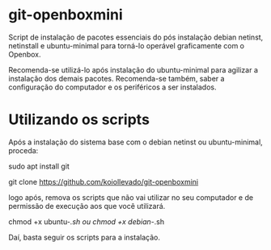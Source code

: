 # git-openboxmini
Script de instalação de pacotes essenciais do pós instalação debian netinst, netinstall e ubuntu-minimal para torná-lo operável graficamente com o Openbox.

Recomenda-se utilizá-lo após instalação do ubuntu-minimal para agilizar a instalação dos demais pacotes.
Recomenda-se também, saber a configuração do computador e os periféricos a ser instalados.

# Utilizando os scripts

Após a instalação do sistema base com o debian netinst ou ubuntu-minimal, proceda:

sudo apt install git

git clone https://github.com/koiollevado/git-openboxmini

logo após, remova os scripts que não vai utilizar no seu computador e de permissão de execução aos que você utilizará.

chmod +x ubuntu-*.sh
ou 
chmod +x debian-*.sh
 
Daí, basta seguir os scripts para a instalação.
